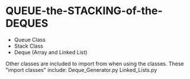 # QUEUE-the-STACKING-of-the-DEQUES
- Queue Class
- Stack Class
- Deque (Array and Linked List)

Other classes are included to import from when using the classes.
These "import classes" include:
Deque_Generator.py
Linked_Lists.py
